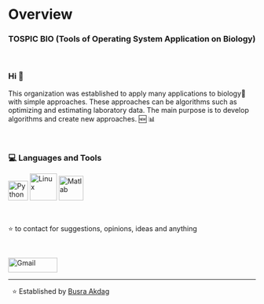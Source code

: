 # Overview

### TOSPIC BIO (Tools of Operating System Application on Biology)
&nbsp;

### Hi 👋

This organization was established to apply many applications to biology🌱 with simple approaches. These approaches can be algorithms such as optimizing and estimating laboratory data. The main purpose is to develop algorithms and create new approaches. :new: :bar_chart:


&nbsp;
### 💻 Languages and Tools

<p align="left">
	<img title="Python" src="https://i.giphy.com/media/LMt9638dO8dftAjtco/200.webp" width="40">
	<img title="Linux" src="https://camo.mybb.com/3b0ea8608e85571e6932e1df30bedee889fcdee9/687474703a2f2f696d672d666f746b692e79616e6465782e72752f6765742f393330342f3138313435303535372e38652f305f61666532345f61323633336166395f6f7269672e676966" width="55">
	<img title="Matlab" src="https://upload.wikimedia.org/wikipedia/commons/thumb/2/21/Matlab_Logo.png/667px-Matlab_Logo.png" width="50">
	
</p>

&nbsp;
    
   :star: to contact for suggestions, opinions, ideas and anything
   
<br>
<p>
    <a href="mailto:tospicbio@gmail.com"><img alt="Gmail" src="https://raw.githubusercontent.com/Thomas-George-T/Thomas-George-T/master/assets/google-gmail.svg" title="Email" width="100" height="30" /></a>
</p>
<hr \>

&nbsp;
 ⭐️ Established by [Busra Akdag](https://github.com/bsrakd)
